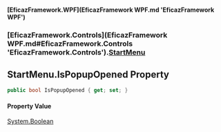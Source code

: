 #### [EficazFramework.WPF](EficazFramework WPF.md 'EficazFramework WPF')
### [EficazFramework.Controls](EficazFramework WPF.md#EficazFramework.Controls 'EficazFramework.Controls').[StartMenu](EficazFramework.Controls/StartMenu.md 'EficazFramework.Controls.StartMenu')

## StartMenu.IsPopupOpened Property

```csharp
public bool IsPopupOpened { get; set; }
```

#### Property Value
[System.Boolean](https://docs.microsoft.com/en-us/dotnet/api/System.Boolean 'System.Boolean')